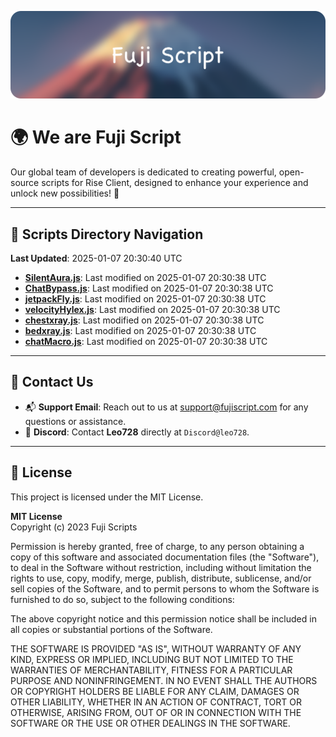 ![Banner](.github/b.webp)

# 🌍 **We are Fuji Script**

Our global team of developers is dedicated to creating powerful, open-source scripts for Rise Client, designed to enhance your experience and unlock new possibilities! 🌟

---
<!-- SCRIPTS_NAVIGATION_START -->
## 📂 **Scripts Directory Navigation**

**Last Updated**: 2025-01-07 20:30:40 UTC

- **[SilentAura.js](scripts/SilentAura.js)**: Last modified on 2025-01-07 20:30:38 UTC
- **[ChatBypass.js](scripts/ChatBypass.js)**: Last modified on 2025-01-07 20:30:38 UTC
- **[jetpackFly.js](scripts/jetpackFly.js)**: Last modified on 2025-01-07 20:30:38 UTC
- **[velocityHylex.js](scripts/velocityHylex.js)**: Last modified on 2025-01-07 20:30:38 UTC
- **[chestxray.js](scripts/chestxray.js)**: Last modified on 2025-01-07 20:30:38 UTC
- **[bedxray.js](scripts/bedxray.js)**: Last modified on 2025-01-07 20:30:38 UTC
- **[chatMacro.js](scripts/chatMacro.js)**: Last modified on 2025-01-07 20:30:38 UTC

<!-- SCRIPTS_NAVIGATION_END -->

---

## 💬 **Contact Us**  
- 📬 **Support Email**: Reach out to us at [support@fujiscript.com](mailto:support@fujiscript.com) for any questions or assistance.  
- 💬 **Discord**: Contact **Leo728** directly at `Discord@leo728`.

---

## 📜 **License**

This project is licensed under the MIT License.  

**MIT License**  
Copyright (c) 2023 Fuji Scripts  

Permission is hereby granted, free of charge, to any person obtaining a copy of this software and associated documentation files (the "Software"), to deal in the Software without restriction, including without limitation the rights to use, copy, modify, merge, publish, distribute, sublicense, and/or sell copies of the Software, and to permit persons to whom the Software is furnished to do so, subject to the following conditions:  

The above copyright notice and this permission notice shall be included in all copies or substantial portions of the Software.  

THE SOFTWARE IS PROVIDED "AS IS", WITHOUT WARRANTY OF ANY KIND, EXPRESS OR IMPLIED, INCLUDING BUT NOT LIMITED TO THE WARRANTIES OF MERCHANTABILITY, FITNESS FOR A PARTICULAR PURPOSE AND NONINFRINGEMENT. IN NO EVENT SHALL THE AUTHORS OR COPYRIGHT HOLDERS BE LIABLE FOR ANY CLAIM, DAMAGES OR OTHER LIABILITY, WHETHER IN AN ACTION OF CONTRACT, TORT OR OTHERWISE, ARISING FROM, OUT OF OR IN CONNECTION WITH THE SOFTWARE OR THE USE OR OTHER DEALINGS IN THE SOFTWARE.  
